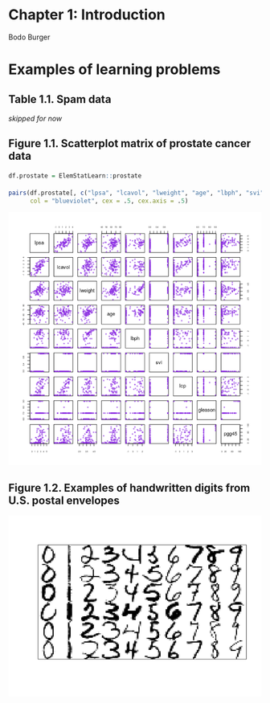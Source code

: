 Chapter 1: Introduction
================
Bodo Burger

Examples of learning problems
=============================

Table 1.1. Spam data
--------------------

*skipped for now*

Figure 1.1. Scatterplot matrix of prostate cancer data
------------------------------------------------------

``` r
df.prostate = ElemStatLearn::prostate

pairs(df.prostate[, c("lpsa", "lcavol", "lweight", "age", "lbph", "svi", "lcp", "gleason", "pgg45")],
      col = "blueviolet", cex = .5, cex.axis = .5)
```

![](1-Introduction_files/figure-markdown_github/Prostate-1.png)

Figure 1.2. Examples of handwritten digits from U.S. postal envelopes
---------------------------------------------------------------------

![](1-Introduction_files/figure-markdown_github/Zip-plot-1.png)
